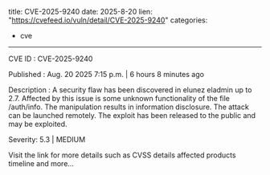  
title: CVE-2025-9240
date: 2025-8-20
lien: "https://cvefeed.io/vuln/detail/CVE-2025-9240"
categories:
  - cve
---

CVE ID : CVE-2025-9240

Published :  Aug. 20
2025
7:15 p.m. | 6 hours
8 minutes ago

Description : A security flaw has been discovered in elunez eladmin up to 2.7. Affected by this issue is some unknown functionality of the file /auth/info. The manipulation results in information disclosure. The attack can be launched remotely. The exploit has been released to the public and may be exploited.

Severity: 5.3 | MEDIUM

Visit the link for more details
such as CVSS details
affected products
timeline
and more...
